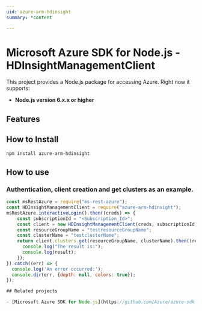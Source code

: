 ```yaml
---
uid: azure-arm-hdinsight
summary: *content

---
```

# Microsoft Azure SDK for Node.js - HDInsightManagementClient
This project provides a Node.js package for accessing Azure. Right now it supports:
- **Node.js version 6.x.x or higher**

## Features


## How to Install

```bash
npm install azure-arm-hdinsight
```

## How to use

### Authentication, client creation and get clusters as an example.

```javascript
const msRestAzure = require("ms-rest-azure");
const HDInsightManagementClient = require("azure-arm-hdinsight");
msRestAzure.interactiveLogin().then((creds) => {
    const subscriptionId = "<Subscription_Id>";
    const client = new HDInsightManagementClient(creds, subscriptionId);
    const resourceGroupName = "testresourceGroupName";
    const clusterName = "testclusterName";
    return client.clusters.get(resourceGroupName, clusterName).then((result) => {
      console.log("The result is:");
      console.log(result);
    });
}).catch((err) => {
  console.log('An error occurred:');
  console.dir(err, {depth: null, colors: true});
});

## Related projects

- [Microsoft Azure SDK for Node.js](https://github.com/Azure/azure-sdk-for-node)
